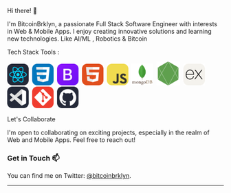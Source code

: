 <div align="center">
<!--   <img src="https://m.media-amazon.com/images/I/81saPIMABRL.jpg" alt="BitcoinBrklyn's Profile Image" width="200"> -->
</div>

 Hi there! 👋

I'm BitcoinBrklyn, a passionate Full Stack Software Engineer with interests in Web & Mobile Apps. I enjoy creating innovative solutions and learning new technologies.
Like AI/ML , Robotics & Bitcoin 

Tech Stack Tools :
<div>

  <img src="https://github.com/tandpfun/skill-icons/blob/main/icons/React-Dark.svg" title="React" alt="React" width="50" height="50"/>&nbsp;
  <img src="https://github.com/tandpfun/skill-icons/blob/main/icons/CSS.svg"  title="CSS3" alt="CSS" width="50" height="50"/>&nbsp;
  <img src="https://github.com/tandpfun/skill-icons/blob/main/icons/Bootstrap.svg"  title="BootStrap" alt="BootStrap" width="50" height="50"/>&nbsp;
  <img src="https://github.com/tandpfun/skill-icons/blob/main/icons/HTML.svg" title="HTML5" alt="HTML" width="50" height="50"/>&nbsp;
  <img src="https://github.com/tandpfun/skill-icons/blob/main/icons/JavaScript.svg" title="JavaScript" alt="JavaScript" width="50" height="50"/>&nbsp;
  <img src="https://github.com/devicons/devicon/blob/master/icons/mongodb/mongodb-original-wordmark.svg" title="Mongodb" alt="Mongodb" width="50" height="50"/>&nbsp;
  <img src="https://github.com/devicons/devicon/blob/master/icons/nodejs/nodejs-plain.svg" title="Mongodb" alt="NodeJs" width="55" height="55"/>&nbsp;
  <img src="https://github.com/tandpfun/skill-icons/blob/main/icons/ExpressJS-Light.svg" title="Express" alt="Express" width="50" height="50"/>&nbsp;
  <img src="https://github.com/tandpfun/skill-icons/blob/main/icons/VSCode-Dark.svg" title="VsCode" alt="VsCode" width="50" height="50"/>&nbsp;
  <img src="https://github.com/tandpfun/skill-icons/blob/main/icons/Git.svg" title="Git" alt="Git" width="50" height="50"/>&nbsp;
  <img src="https://github.com/tandpfun/skill-icons/blob/main/icons/Github-Dark.svg" title="GitHub" alt="GitHub" width="50" height="50"/>&nbsp;

  </div>
Let's Collaborate 

I'm open to collaborating on exciting projects, especially in the realm of Web and Mobile Apps. Feel free to reach out!

### Get in Touch 📫

You can find me on Twitter: [@bitcoinbrklyn](https://twitter.com/bitcoinbrklyn).

---


